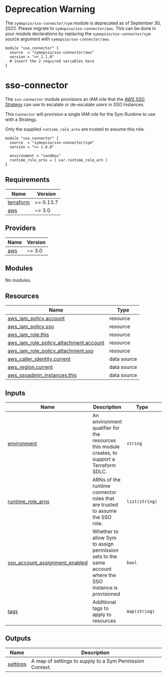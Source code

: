 # Deprecation Warning
The `symopsio/sso-connector/sym` module is deprecated as of September 30, 2022. Please migrate to `symopsio/sso-connector/aws`. This can be done in your module declarations by replacing the `symopsio/sso-connector/sym` source argument with `symopsio/sso-connector/aws`.

```
module "sso_connector" {
  source  = "symopsio/sso-connector/aws"
  version = ">= 1.1.0"
  # insert the 2 required variables here
}
```

# sso-connector

The `sso-connector` module provisions an IAM role that the [AWS SSO Strategy](https://docs.symops.com/docs/aws-sso) can use to escalate or de-escalate users in SSO Instances.

This `Connector` will provision a single IAM role for the Sym Runtime to use with a Strategy.

Only the supplied `runtime_role_arns` are trusted to assume this role.

```hcl
module "sso_connector" {
  source  = "symopsio/sso-connector/sym"
  version = ">= 1.0.0"

  environment = "sandbox"
  runtime_role_arns = [ var.runtime_role_arn ]
}
```

<!-- BEGIN_TF_DOCS -->
## Requirements

| Name | Version |
|------|---------|
| <a name="requirement_terraform"></a> [terraform](#requirement\_terraform) | >= 0.13.7 |
| <a name="requirement_aws"></a> [aws](#requirement\_aws) | ~> 3.0 |

## Providers

| Name | Version |
|------|---------|
| <a name="provider_aws"></a> [aws](#provider\_aws) | ~> 3.0 |

## Modules

No modules.

## Resources

| Name | Type |
|------|------|
| [aws_iam_policy.account](https://registry.terraform.io/providers/hashicorp/aws/latest/docs/resources/iam_policy) | resource |
| [aws_iam_policy.sso](https://registry.terraform.io/providers/hashicorp/aws/latest/docs/resources/iam_policy) | resource |
| [aws_iam_role.this](https://registry.terraform.io/providers/hashicorp/aws/latest/docs/resources/iam_role) | resource |
| [aws_iam_role_policy_attachment.account](https://registry.terraform.io/providers/hashicorp/aws/latest/docs/resources/iam_role_policy_attachment) | resource |
| [aws_iam_role_policy_attachment.sso](https://registry.terraform.io/providers/hashicorp/aws/latest/docs/resources/iam_role_policy_attachment) | resource |
| [aws_caller_identity.current](https://registry.terraform.io/providers/hashicorp/aws/latest/docs/data-sources/caller_identity) | data source |
| [aws_region.current](https://registry.terraform.io/providers/hashicorp/aws/latest/docs/data-sources/region) | data source |
| [aws_ssoadmin_instances.this](https://registry.terraform.io/providers/hashicorp/aws/latest/docs/data-sources/ssoadmin_instances) | data source |

## Inputs

| Name | Description | Type | Default | Required |
|------|-------------|------|---------|:--------:|
| <a name="input_environment"></a> [environment](#input\_environment) | An environment qualifier for the resources this module creates, to support a Terraform SDLC. | `string` | n/a | yes |
| <a name="input_runtime_role_arns"></a> [runtime\_role\_arns](#input\_runtime\_role\_arns) | ARNs of the runtime connector roles that are trusted to assume the SSO role. | `list(string)` | n/a | yes |
| <a name="input_sso_account_assignment_enabled"></a> [sso\_account\_assignment\_enabled](#input\_sso\_account\_assignment\_enabled) | Whether to allow Sym to assign permission sets to the same account where the SSO instance is provisioned | `bool` | `true` | no |
| <a name="input_tags"></a> [tags](#input\_tags) | Additional tags to apply to resources | `map(string)` | `{}` | no |

## Outputs

| Name | Description |
|------|-------------|
| <a name="output_settings"></a> [settings](#output\_settings) | A map of settings to supply to a Sym Permission Context. |
<!-- END_TF_DOCS -->
